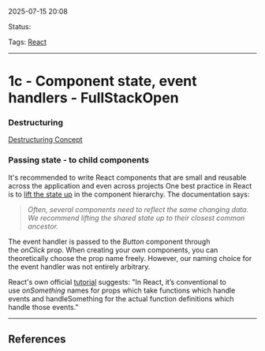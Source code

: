 
2025-07-15 20:08

Status:

Tags: [React](../../../3%20-%20Tags/React.md)

---
# 1c - Component state, event handlers - FullStackOpen

### Destructuring
[Destructuring Concept](../Javascript%20notes/Destructuring%20Concept.md)

### Passing state - to child components
It's recommended to write React components that are small and reusable across the application and even across projects
One best practice in React is to [lift the state up](https://react.dev/learn/sharing-state-between-components) in the component hierarchy. The documentation says:

> _Often, several components need to reflect the same changing data. We recommend lifting the shared state up to their closest common ancestor._

The event handler is passed to the _Button_ component through the _onClick_ prop. When creating your own components, you can theoretically choose the prop name freely. However, our naming choice for the event handler was not entirely arbitrary.

React's own official [tutorial](https://react.dev/learn/tutorial-tic-tac-toe) suggests: "In React, it’s conventional to use _onSomething_ names for props which take functions which handle events and handleSomething for the actual function definitions which handle those events."






---
## References
